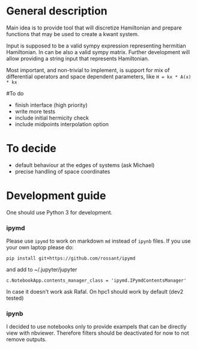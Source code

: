 # General description

Main idea is to provide tool that will discretize Hamiltonian and prepare functions that may be used to create a kwant system.

Input is supposed to be a valid sympy expression representing hermitian Hamiltonian. In can be also a valid sympy matrix. Further development will allow providing a string input that represents Hamiltonian.

Most important, and non-trivial to implement, is support for mix of differential operators and space dependent parameters, like ``H = kx * A(x) * kx``


#To do
* finish interface (high priority)
* write more tests
* include initial hermicity check
* include midpoints interpolation option


# To decide
* default behaviour at the edges of systems (ask Michael)
* precise handling of space coordinates


# Development guide

One should use Python 3 for development.

### ipymd
Please use ``ipymd`` to work on markdown ``md`` instead of ``ipynb`` files.
If you use your own laptop please do:
```
pip install git+https://github.com/rossant/ipymd
```
and add to ~/.jupyter/jupyter
```
c.NotebookApp.contents_manager_class = 'ipymd.IPymdContentsManager'
```
In case it doesn't work ask Rafal. On hpc1 should work by default (dev2 tested)


### ipynb
I decided to use notebooks only to provide exampels that can be directly view
with nbviewer. Therefore filters should be deactivated for now to not remove
outputs.
